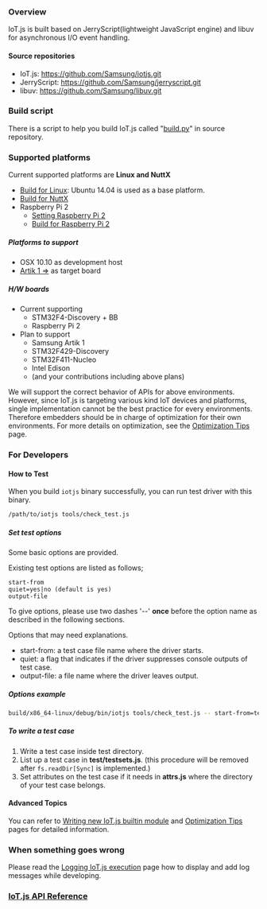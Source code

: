 ### Overview
IoT.js is built based on JerryScript(lightweight JavaScript engine) and libuv for asynchronous I/O event handling.

#### Source repositories
* IoT.js: https://github.com/Samsung/iotjs.git
* JerryScript: https://github.com/Samsung/jerryscript.git
* libuv: https://github.com/Samsung/libuv.git

### Build script
There is a script to help you build IoT.js called "[build.py](../tools/build.py)" in source repository.

### Supported platforms
Current supported platforms are **Linux and NuttX**

* [Build for Linux](Build-for-Linux.md): Ubuntu 14.04 is used as a base platform.
* [Build for NuttX](Build-for-NuttX.md)
* Raspberry Pi 2
    * [Setting Raspberry Pi 2](Setting-Raspberry-Pi-2.md)
    * [Build for Raspberry Pi 2](Build-for-RPi2.md)

##### Platforms to support
* OSX 10.10 as development host
* [Artik 1 =>](https://www.artik.io/hardware/artik-1) as target board

##### H/W boards
* Current supporting
    * STM32F4-Discovery + BB
    * Raspberry Pi 2
* Plan to support
    * Samsung Artik 1
    * STM32F429-Discovery
    * STM32F411-Nucleo
    * Intel Edison
    * (and your contributions including above plans)

We will support the correct behavior of APIs for above environments. However, since IoT.js is targeting various kind IoT devices and platforms, single implementation cannot be the best practice for every environments. Therefore embedders should be in charge of optimization for their own environments. For more details on optimization, see the [Optimization Tips](Optimization-Tips.md) page.

### For Developers

#### How to Test

When you build ``iotjs`` binary successfully, you can run test driver with this binary.

```bash
/path/to/iotjs tools/check_test.js
```

##### Set test options

Some basic options are provided.

Existing test options are listed as follows;
```
start-from
quiet=yes|no (default is yes)
output-file
```

To give options, please use two dashes '--' **once** before the option name as described in the following sections.

Options that may need explanations.
* start-from: a test case file name where the driver starts.
* quiet: a flag that indicates if the driver suppresses console outputs of test case.
* output-file: a file name where the driver leaves output.

##### Options example

```bash
build/x86_64-linux/debug/bin/iotjs tools/check_test.js -- start-from=test_console.js quiet=no
```

##### To write a test case

1. Write a test case inside test directory.
2. List up a test case in **test/testsets.js**. (this procedure will be removed after ``fs.readDir[Sync]`` is implemented.)
3. Set attributes on the test case if it needs in **attrs.js** where the directory of your test case belongs.

#### Advanced Topics
You can refer to [Writing new IoT.js builtin module](Writing-New-Builtin-Module.md) and [Optimization Tips](Optimization-Tips.md) pages for detailed information.

### When something goes wrong
Please read the [Logging IoT.js execution](Logging-IoT.js-execution.md) page how to display and add log messages while developing.

### [IoT.js API Reference](IoT.js-API-reference.md)

